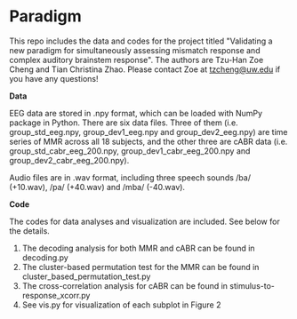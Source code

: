 # Paradigm
 
This repo includes the data and codes for the project titled "Validating a new paradigm for simultaneously assessing mismatch response and complex auditory brainstem response". The authors are Tzu-Han Zoe Cheng and Tian Christina Zhao. Please contact Zoe at tzcheng@uw.edu if you have any questions! 

 
**Data** 

EEG data are stored in .npy format, which can be loaded with NumPy package in Python. There are six data files. Three of them (i.e. group_std_eeg.npy, group_dev1_eeg.npy and group_dev2_eeg.npy) are time series of MMR across all 18 subjects, and the other three are cABR data (i.e. group_std_cabr_eeg_200.npy, group_dev1_cabr_eeg_200.npy and group_dev2_cabr_eeg_200.npy).  

Audio files are in .wav format, including three speech sounds /ba/ (+10.wav), /pa/ (+40.wav) and /mba/ (-40.wav).
  

**Code** 

The codes for data analyses and visualization are included. See below for the details.  

1. The decoding analysis for both MMR and cABR can be found in decoding.py 
2. The cluster-based permutation test for the MMR can be found in cluster_based_permutation_test.py 
3. The cross-correlation analysis for cABR can be found in stimulus-to-response_xcorr.py 
4. See vis.py for visualization of each subplot in Figure 2  
